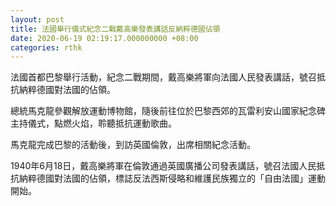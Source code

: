 ```yaml
---
layout: post
title: 法國舉行儀式紀念二戰戴高樂發表講話反納粹德國佔領　
date: 2020-06-19 02:19:17.000000000 +08:00
categories: rthk
---
```


法國首都巴黎舉行活動，紀念二戰期間，戴高樂將軍向法國人民發表講話，號召抵抗納粹德國對法國的佔領。

總統馬克龍參觀解放運動博物館，隨後前往位於巴黎西郊的瓦雷利安山國家紀念碑主持儀式，點燃火焰，聆聽抵抗運動歌曲。

馬克龍完成巴黎的活動後，到訪英國倫敦，出席相關紀念活動。

1940年6月18日，戴高樂將軍在倫敦通過英國廣播公司發表講話，號召法國人民抵抗納粹德國對法國的佔領，標誌反法西斯侵略和維護民族獨立的「自由法國」運動開始。
